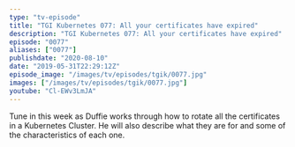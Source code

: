 ```yaml
---
type: "tv-episode"
title: "TGI Kubernetes 077: All your certificates have expired"
description: "TGI Kubernetes 077: All your certificates have expired"
episode: "0077"
aliases: ["0077"]
publishdate: "2020-08-10"
date: "2019-05-31T22:29:12Z"
episode_image: "/images/tv/episodes/tgik/0077.jpg"
images: ["/images/tv/episodes/tgik/0077.jpg"]
youtube: "Cl-EWv3LmJA"
---
```


Tune in this week as Duffie works through how to rotate all the certificates in a Kubernetes Cluster. He will also describe what they are for and some of the characteristics of each one.

